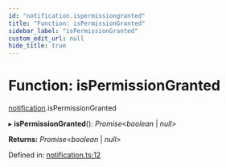 ```yaml
---
id: "notification.ispermissiongranted"
title: "Function: isPermissionGranted"
sidebar_label: "isPermissionGranted"
custom_edit_url: null
hide_title: true
---
```


# Function: isPermissionGranted

[notification](../modules/notification.md).isPermissionGranted

▸ **isPermissionGranted**(): *Promise*<*boolean* \| *null*\>

**Returns:** *Promise*<*boolean* \| *null*\>

Defined in: [notification.ts:12](https://github.com/tauri-apps/tauri/blob/237b49b/cli/tauri.js/api-src/notification.ts#L12)
